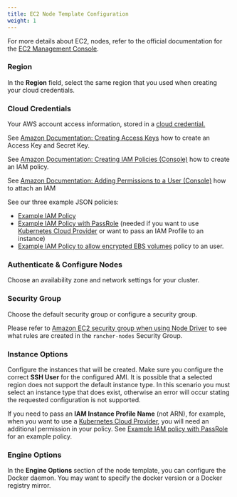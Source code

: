 ```yaml
---
title: EC2 Node Template Configuration
weight: 1
---
```


For more details about EC2, nodes, refer to the official documentation for the [EC2 Management Console](https://aws.amazon.com/ec2). 
### Region

In the **Region** field, select the same region that you used when creating your cloud credentials.

### Cloud Credentials

Your AWS account access information, stored in a [cloud credential.]({{<baseurl>}}/rancher/v2.6/en/user-settings/cloud-credentials/) 

See [Amazon Documentation: Creating Access Keys](https://docs.aws.amazon.com/IAM/latest/UserGuide/id_credentials_access-keys.html#Using_CreateAccessKey) how to create an Access Key and Secret Key.

See [Amazon Documentation: Creating IAM Policies (Console)](https://docs.aws.amazon.com/IAM/latest/UserGuide/access_policies_create.html#access_policies_create-start) how to create an IAM policy.

See [Amazon Documentation: Adding Permissions to a User (Console)](https://docs.aws.amazon.com/IAM/latest/UserGuide/id_users_change-permissions.html#users_change_permissions-add-console) how to attach an IAM 

See our three example JSON policies:

- [Example IAM Policy]({{<baseurl>}}/rancher/v2.6/en/cluster-provisioning/rke-clusters/node-pools/ec2/#example-iam-policy)
- [Example IAM Policy with PassRole]({{<baseurl>}}/rancher/v2.6/en/cluster-provisioning/rke-clusters/node-pools/ec2/#example-iam-policy-with-passrole) (needed if you want to use [Kubernetes Cloud Provider]({{<baseurl>}}/rancher/v2.6/en/cluster-provisioning/rke-clusters/cloud-providers) or want to pass an IAM Profile to an instance)
- [Example IAM Policy to allow encrypted EBS volumes]({{<baseurl>}}/rancher/v2.6/en/cluster-provisioning/rke-clusters/node-pools/ec2/#example-iam-policy-to-allow-encrypted-ebs-volumes) policy to an user.

### Authenticate & Configure Nodes

Choose an availability zone and network settings for your cluster. 

### Security Group

Choose the default security group or configure a security group.

Please refer to [Amazon EC2 security group when using Node Driver]({{<baseurl>}}/rancher/v2.6/en/installation/requirements/ports/#rancher-aws-ec2-security-group) to see what rules are created in the `rancher-nodes` Security Group.

### Instance Options

Configure the instances that will be created. Make sure you configure the correct **SSH User** for the configured AMI. It is possible that a selected region does not support the default instance type. In this scenario you must select an instance type that does exist, otherwise an error will occur stating the requested configuration is not supported.

If you need to pass an **IAM Instance Profile Name** (not ARN), for example, when you want to use a [Kubernetes Cloud Provider]({{<baseurl>}}/rancher/v2.6/en/cluster-provisioning/rke-clusters/cloud-providers), you will need an additional permission in your policy. See [Example IAM policy with PassRole](#example-iam-policy-with-passrole) for an example policy.

### Engine Options

In the **Engine Options** section of the node template, you can configure the Docker daemon. You may want to specify the docker version or a Docker registry mirror.
